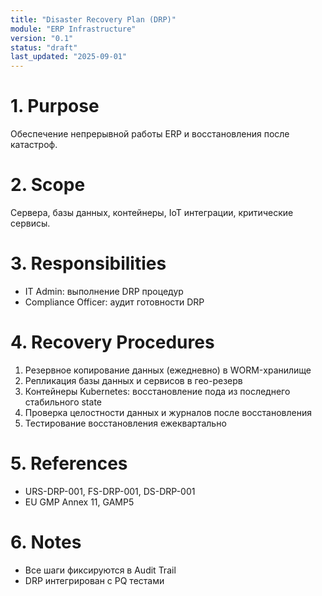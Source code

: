 ```yaml
---
title: "Disaster Recovery Plan (DRP)"
module: "ERP Infrastructure"
version: "0.1"
status: "draft"
last_updated: "2025-09-01"
---
```


# 1. Purpose

Обеспечение непрерывной работы ERP и восстановления после катастроф.

# 2. Scope

Сервера, базы данных, контейнеры, IoT интеграции, критические сервисы.

# 3. Responsibilities

- IT Admin: выполнение DRP процедур
- Compliance Officer: аудит готовности DRP

# 4. Recovery Procedures

1. Резервное копирование данных (ежедневно) в WORM-хранилище
2. Репликация базы данных и сервисов в гео-резерв
3. Контейнеры Kubernetes: восстановление пода из последнего стабильного state
4. Проверка целостности данных и журналов после восстановления
5. Тестирование восстановления ежеквартально

# 5. References

- URS-DRP-001, FS-DRP-001, DS-DRP-001
- EU GMP Annex 11, GAMP5

# 6. Notes

- Все шаги фиксируются в Audit Trail
- DRP интегрирован с PQ тестами
